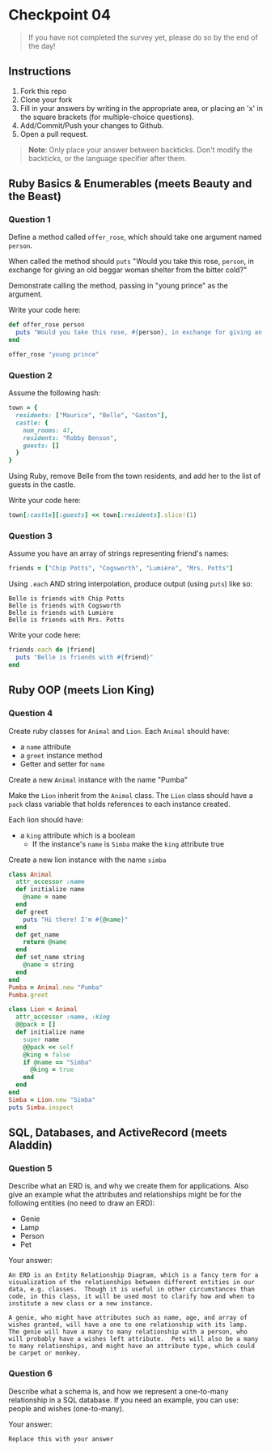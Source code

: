 # Checkpoint 04

> If you have not completed the survey yet,
please do so by the end of the day!

## Instructions

1. Fork this repo
2. Clone your fork
3. Fill in your answers by writing in the appropriate area, or placing an 'x' in
the square brackets (for multiple-choice questions).
4. Add/Commit/Push your changes to Github.
5. Open a pull request.

> **Note**: Only place your answer between backticks. Don't modify the backticks,
or the language specifier after them.

## Ruby Basics & Enumerables (meets Beauty and the Beast)

### Question 1

Define a method called `offer_rose`, which should take one argument named `person`.

When called the method should `puts` "Would you take this rose, `person`, in exchange for giving an old beggar woman shelter from the bitter cold?"

Demonstrate calling the method, passing in "young prince" as the argument.

Write your code here:
```ruby
def offer_rose person
  puts "Would you take this rose, #{person}, in exchange for giving an old beggar woman shelter from the bitter cold?"
end

offer_rose "young prince"
```

### Question 2

Assume the following hash:

```ruby
town = {
  residents: ["Maurice", "Belle", "Gaston"],
  castle: {
    num_rooms: 47,
    residents: "Robby Benson",
    guests: []
  }
}
```

Using Ruby, remove Belle from the town residents, and
add her to the list of guests in the castle.

Write your code here:
```ruby
town[:castle][:guests] << town[:residents].slice!(1)
```

### Question 3

Assume you have an array of strings representing friend's names:

```ruby
friends = ["Chip Potts", "Cogsworth", "Lumière", "Mrs. Potts"]
```

Using `.each` AND string interpolation, produce output (using `puts`) like so:

```
Belle is friends with Chip Potts
Belle is friends with Cogsworth
Belle is friends with Lumière
Belle is friends with Mrs. Potts
```

Write your code here:
```ruby
friends.each do |friend|
  puts "Belle is friends with #{friend}"
end
```
## Ruby OOP (meets Lion King)

### Question 4

Create ruby classes for `Animal` and `Lion`.
Each `Animal` should have:

- a `name` attribute
- a `greet` instance method
- Getter and setter for `name`

Create a new `Animal` instance with the name "Pumba"

Make the `Lion` inherit from the `Animal` class.
The `Lion` class should have a `pack` class variable that holds references to each instance created.

Each lion should have:
- a `king` attribute which is a boolean
  - If the instance's `name` is `Simba` make the `king` attribute true

Create a new lion instance with the name `simba`

```ruby
class Animal
  attr_accessor :name
  def initialize name
    @name = name
  end
  def greet
    puts "Hi there! I'm #{@name}"
  end
  def get_name
    return @name
  end
  def set_name string
    @name = string
  end
end
Pumba = Animal.new "Pumba"
Pumba.greet

class Lion < Animal
  attr_accessor :name, :king
  @@pack = []
  def initialize name
    super name
    @@pack << self
    @king = false
    if @name == "Simba"
      @king = true
    end
  end
end
Simba = Lion.new "Simba"
puts Simba.inspect
```

## SQL, Databases, and ActiveRecord (meets Aladdin)

### Question 5

Describe what an ERD is, and why we create them for applications. Also give an
example what the attributes and relationships might be for the following
entities (no need to draw an ERD):
* Genie
* Lamp
* Person
* Pet

Your answer:
```
An ERD is an Entity Relationship Diagram, which is a fancy term for a visualization of the relationships between different entities in our data, e.g. classes.  Though it is useful in other circumstances than code, in this class, it will be used most to clarify how and when to institute a new class or a new instance.

A genie, who might have attributes such as name, age, and array of wishes granted, will have a one to one relationship with its lamp.  The genie will have a many to many relationship with a person, who will probably have a wishes left attribute.  Pets will also be a many to many relationships, and might have an attribute type, which could be carpet or monkey.
```

### Question 6

Describe what a schema is, and how we represent a one-to-many relationship in a
SQL database. If you need an example, you can use: people and wishes
(one-to-many).

Your answer:
```
Replace this with your answer
```
